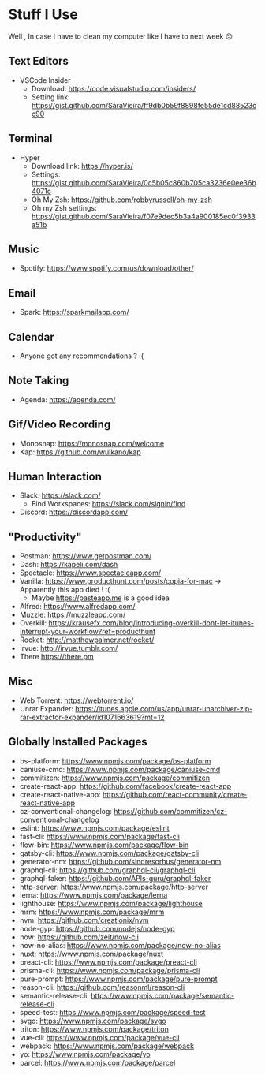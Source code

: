 # Stuff I Use

Well , In case I have to clean my computer like I have to next week 😑

## Text Editors

* VSCode Insider
  * Download: https://code.visualstudio.com/insiders/
  * Setting link: https://gist.github.com/SaraVieira/ff9db0b59f8898fe55de1cd88523cc90

## Terminal

* Hyper
  * Download link: https://hyper.is/
  * Settings: https://gist.github.com/SaraVieira/0c5b05c860b705ca3236e0ee36b4071c
  * Oh My Zsh: https://github.com/robbyrussell/oh-my-zsh
  * Oh my Zsh settings: https://gist.github.com/SaraVieira/f07e9dec5b3a4a900185ec0f3933a51b

## Music

* Spotify: https://www.spotify.com/us/download/other/

## Email

* Spark: https://sparkmailapp.com/

## Calendar

* Anyone got any recommendations ? :(

## Note Taking

* Agenda: https://agenda.com/

## Gif/Video Recording

* Monosnap: https://monosnap.com/welcome
* Kap: https://github.com/wulkano/kap

## Human Interaction

* Slack: https://slack.com/
  * Find Workspaces: https://slack.com/signin/find
* Discord: https://discordapp.com/

## "Productivity"

* Postman: https://www.getpostman.com/
* Dash: https://kapeli.com/dash
* Spectacle: https://www.spectacleapp.com/
* Vanilla: https://www.producthunt.com/posts/copia-for-mac -> Apparently this app died ! :(
  * Maybe https://pasteapp.me is a good idea
* Alfred: https://www.alfredapp.com/
* Muzzle: https://muzzleapp.com/
* Overkill: https://krausefx.com/blog/introducing-overkill-dont-let-itunes-interrupt-your-workflow?ref=producthunt
* Rocket: http://matthewpalmer.net/rocket/
* Irvue: http://irvue.tumblr.com/
* There https://there.pm

## Misc

* Web Torrent: https://webtorrent.io/
* Unrar Expander: https://itunes.apple.com/us/app/unrar-unarchiver-zip-rar-extractor-expander/id1071663619?mt=12

## Globally Installed Packages

* bs-platform: https://www.npmjs.com/package/bs-platform
* caniuse-cmd: https://www.npmjs.com/package/caniuse-cmd
* commitizen: https://www.npmjs.com/package/commitizen
* create-react-app: https://github.com/facebook/create-react-app
* create-react-native-app: https://github.com/react-community/create-react-native-app
* cz-conventional-changelog: https://github.com/commitizen/cz-conventional-changelog
* eslint: https://www.npmjs.com/package/eslint
* fast-cli: https://www.npmjs.com/package/fast-cli
* flow-bin: https://www.npmjs.com/package/flow-bin
* gatsby-cli: https://www.npmjs.com/package/gatsby-cli
* generator-nm: https://github.com/sindresorhus/generator-nm
* graphql-cli: https://github.com/graphql-cli/graphql-cli
* graphql-faker: https://github.com/APIs-guru/graphql-faker
* http-server: https://www.npmjs.com/package/http-server
* lerna: https://www.npmjs.com/package/lerna
* lighthouse: https://www.npmjs.com/package/lighthouse
* mrm: https://www.npmjs.com/package/mrm
* nvm: https://github.com/creationix/nvm
* node-gyp: https://github.com/nodejs/node-gyp
* now: https://github.com/zeit/now-cli
* now-no-alias: https://www.npmjs.com/package/now-no-alias
* nuxt: https://www.npmjs.com/package/nuxt
* preact-cli: https://www.npmjs.com/package/preact-cli
* prisma-cli: https://www.npmjs.com/package/prisma-cli
* pure-prompt: https://www.npmjs.com/package/pure-prompt
* reason-cli: https://github.com/reasonml/reason-cli
* semantic-release-cli: https://www.npmjs.com/package/semantic-release-cli
* speed-test: https://www.npmjs.com/package/speed-test
* svgo: https://www.npmjs.com/package/svgo
* triton: https://www.npmjs.com/package/triton
* vue-cli: https://www.npmjs.com/package/vue-cli
* webpack: https://www.npmjs.com/package/webpack
* yo: https://www.npmjs.com/package/yo
* parcel: https://www.npmjs.com/package/parcel
